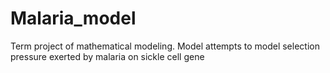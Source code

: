 # Malaria_model
Term project of mathematical modeling. Model attempts to model selection pressure exerted by malaria on sickle cell gene
